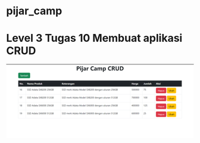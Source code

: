 # pijar_camp
# Level 3 Tugas 10 Membuat aplikasi CRUD

![Pijar Camp CRUD index page](./pijar_camp_index.png)